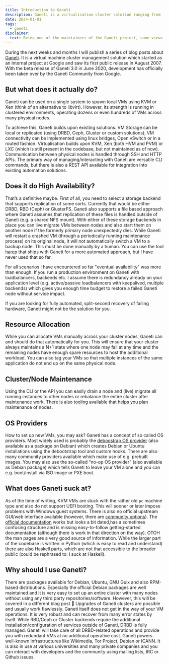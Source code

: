 ```yaml
---
title: Introduction to Ganeti
description: Ganeti is a virtualisation cluster solution ranging from few to hundreds of VMs.
date: 2024-01-01
tags:
  - ganeti
disclaimer:
  text: Being one of the maintainers of the Ganeti project, some views might be biased here :-) 
---
```


During the next weeks and months I will publish a series of blog posts about [Ganeti](https://ganeti.org). It is a virtual machine cluster management solution which started as an internal project at Google and saw its first public release in August 2007. With the beta release of Ganeti 3.0 in June 2020, development has officially been taken over by the Ganeti Community from Google.

## But what does it actually do?
Ganeti can be used on a single system to spawn local VMs using KVM or Xen (think of an alternative to libvirt). However, its strength is running in clustered environments, operating dozens or even hundreds of VMs across many physical nodes. 

To achieve this, Ganeti builds upon existing solutions. VM Storage can be local or replicated (using DRBD, Ceph, Gluster or custom solutions), VM connectivity can be implemented using linux bridges, Open vSwitch or in a routed fashion. Virtualisation builds upon KVM, Xen (both HVM and PVM) or LXC (which is still present in the codebase, but not maintained as of now). Communication between physical nodes is handled through SSH and HTTP APIs. 
The primary way of managing/interacting with Ganeti are versatile CLI commands, but there is also a REST API available for integration into existing automation solutions.

## Does it do High Availability?
That’s a definitive maybe. First of all, you need to select a storage backend that supports replication of some sorts. Currently that would be either DRBD, RBD (Ceph) or GlusterFS. Ganeti also supports a file based approach where Ganeti assumes that replication of these files is handled outside of Ganeti (e.g. a shared NFS mount). With either of these storage backends in place you can live migrate VMs between nodes and also start them on another node if the formerly primary node unexpectedly dies. While Ganeti will restart a crashed VM (through a periodically running maintenance process) on its original node, it will not automatically switch a VM to a backup node. This must be done manually by a human. You can use the tool [harep](https://docs.ganeti.org/docs/ganeti/3.0/man/harep.html) that ships with Ganeti for a more automated approach, but I have never used that so far.

For all scenarios I have encountered so far "eventual availability" was more than enough. If you run a production environment on Ganeti with loadbalancers, backends etc. I assume there is redundancy already on your application level (e.g. active/passive loadbalancers with keepalived, multiple backends) which gives you enough time budget to restore a failed Ganeti node without service impact.

If you are looking for fully automated, split-second recovery of failing hardware, Ganeti might not be the solution for you.

## Resource Allocation
While you can allocate VMs manually across your cluster nodes, Ganeti can and should do that automatically for you. This will ensure that your cluster always maintains a N+1 state where one node may fail at any time and the remaining nodes have enough spare resources to host the additional workload. You can also tag your VMs so that multiple instances of the same application do not end up on the same physical node.

## Cluster/Node Maintenance
Using the CLI or the API you can easily drain a node and (live) migrate all running instances to other nodes or rebalance the entire cluster after maintenance work. There is also [tooling](https://docs.ganeti.org/docs/ganeti/3.0/man/hroller.html) available that helps you plan maintenance of nodes.

## OS Providers
How to set up new VMs, you may ask? Ganeti has a concept of so called OS providers. Most widely used is probably the [deboostrap OS provider](https://github.com/ganeti/instance-debootstrap) (also available as a package on Debian) which creates Debian or Ubuntu installations using the debootstrap tool and custom hooks. There are also many community providers available which make use of e.g. prebuilt images. You may also use the so-called “no-op OS provider” (also available as Debian package) which tells Ganeti to leave your VM alone and you can e.g. boot/install via ISO image or PXE boot.

## What does Ganeti suck at?
As of the time of writing, KVM VMs are stuck with the rather old `pc` machine type and also do not support UEFI booting. This will sooner or later impose problems with Windows guest systems. There is also no official upstream GUI/web interface available (however, there are [community options](https://github.com/sipgate/gnt-cc)). The [official documentation](https://docs.ganeti.org/) works but looks a bit dated,has a sometimes confusing structure and is missing easy-to-follow getting-started documentation (although there is work in that direction on the way). OTOH the man pages are a very good source of information. While the larger part of the codebase is written in Python (which is easy to read and understand) there are also Haskell parts, which are not that accessible to the broader public (could be rephrased to: I suck at Haskell).

## Why should I use Ganeti?
There are packages available for Debian, Ubuntu, GNU Guix and also RPM-based distributions. Especially the official Debian packages are well maintained and it is very easy to set up an entire cluster with many nodes without using any third party repositories/software. However, this will be covered in a different blog post 🙂
Upgrades of Ganeti clusters are possible and usually work flawlessly. Ganeti itself does not get in the way of your VM operations. It is very robust and can recover from many error states by itself.
While RBD/Ceph or Gluster backends require the additional installation/configuration of services outside of Ganeti, DRBD is fully managed. Ganeti will take care of all DRBD-related operations and provide you with redundant VMs at no additional operative cost. Ganeti powers well-known infrastructures like Wikimedia, Tor Project, Debian or ICANN. It is also in use at various universities and many private companies and you can interact with developers and the community using mailing lists, IRC or Github issues.
